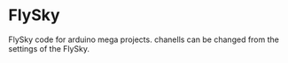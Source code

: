 # FlySky

FlySky code for arduino mega projects.
chanells can be changed from the settings of the FlySky.
